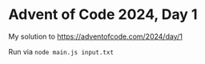 # Advent of Code 2024, Day 1

My solution to https://adventofcode.com/2024/day/1

Run via `node main.js input.txt`